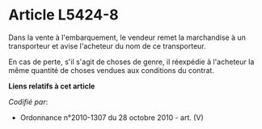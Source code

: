# Article L5424-8

Dans la vente à l'embarquement, le vendeur remet la marchandise à un transporteur et avise l'acheteur du nom de ce
transporteur.

En cas de perte, s'il s'agit de choses de genre, il réexpédie à l'acheteur la même quantité de choses vendues aux conditions
du contrat.

**Liens relatifs à cet article**

_Codifié par_:

  - Ordonnance n°2010-1307 du 28 octobre 2010 - art. (V)
